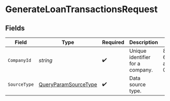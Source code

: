 # GenerateLoanTransactionsRequest


## Fields

| Field                                                                   | Type                                                                    | Required                                                                | Description                                                             | Example                                                                 |
| ----------------------------------------------------------------------- | ----------------------------------------------------------------------- | ----------------------------------------------------------------------- | ----------------------------------------------------------------------- | ----------------------------------------------------------------------- |
| `CompanyId`                                                             | *string*                                                                | :heavy_check_mark:                                                      | Unique identifier for a company.                                        | 8a210b68-6988-11ed-a1eb-0242ac120002                                    |
| `SourceType`                                                            | [QueryParamSourceType](../../Models/Operations/QueryParamSourceType.md) | :heavy_check_mark:                                                      | Data source type.                                                       |                                                                         |